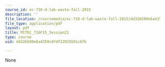 ```yaml
---
course_id: ec-716-d-lab-waste-fall-2015
description: ''
file_location: /coursemedia/ec-716-d-lab-waste-fall-2015/dd326590e6a4359cdfdf22925591c6fb_MITEC_716F15_Session21.pdf
file_type: application/pdf
layout: pdf
title: MITEC_716F15_Session21
type: course
uid: dd326590e6a4359cdfdf22925591c6fb

---
```

None